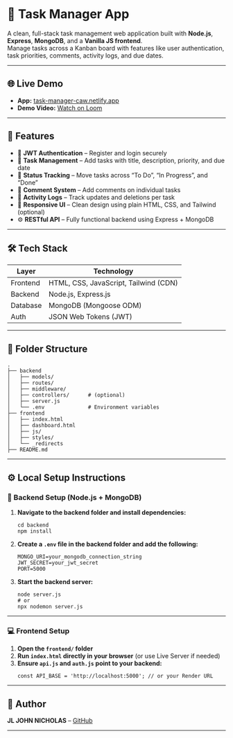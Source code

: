 # 📝 Task Manager App

A clean, full-stack task management web application built with **Node.js**, **Express**, **MongoDB**, and a **Vanilla JS frontend**.  
Manage tasks across a Kanban board with features like user authentication, task priorities, comments, activity logs, and due dates.

---

## 🌐 Live Demo

- **App:** [task-manager-caw.netlify.app](https://task-manager-caw.netlify.app)
- **Demo Video:** [Watch on Loom](https://www.loom.com/share/d22535ff52b047ec9e6b54a53f732ff8?sid=2d77eb13-85c7-45d7-9582-3291640e4822) <!-- Replace # with actual Loom video link -->

---

## 🚀 Features

- 🔐 **JWT Authentication** – Register and login securely
- 📝 **Task Management** – Add tasks with title, description, priority, and due date
- 🧭 **Status Tracking** – Move tasks across “To Do”, “In Progress”, and “Done”
- 💬 **Comment System** – Add comments on individual tasks
- 📜 **Activity Logs** – Track updates and deletions per task
- 🎨 **Responsive UI** – Clean design using plain HTML, CSS, and Tailwind (optional)
- ⚙️ **RESTful API** – Fully functional backend using Express + MongoDB

---

## 🛠️ Tech Stack

| Layer     | Technology                          |
|-----------|-------------------------------------|
| Frontend  | HTML, CSS, JavaScript, Tailwind (CDN)|
| Backend   | Node.js, Express.js                 |
| Database  | MongoDB (Mongoose ODM)              |
| Auth      | JSON Web Tokens (JWT)               |

---

## 📁 Folder Structure

```
.
├── backend
│   ├── models/
│   ├── routes/
│   ├── middleware/
│   ├── controllers/      # (optional)
│   ├── server.js
│   └── .env              # Environment variables
├── frontend
│   ├── index.html
│   ├── dashboard.html
│   ├── js/
│   ├── styles/
│   └── _redirects
├── README.md
```


---

## ⚙️ Local Setup Instructions

### 🔧 Backend Setup (Node.js + MongoDB)

1. **Navigate to the backend folder and install dependencies:**
    ```
    cd backend
    npm install
    ```

2. **Create a `.env` file in the backend folder and add the following:**
    ```
    MONGO_URI=your_mongodb_connection_string
    JWT_SECRET=your_jwt_secret
    PORT=5000
    ```

3. **Start the backend server:**
    ```
    node server.js
    # or
    npx nodemon server.js
    ```

---

### 💻 Frontend Setup

1. **Open the `frontend/` folder**
2. **Run `index.html` directly in your browser** (or use Live Server if needed)
3. **Ensure `api.js` and `auth.js` point to your backend:**
    ```
    const API_BASE = 'http://localhost:5000'; // or your Render URL
    ```

---

## 🤝 Author

**JL JOHN NICHOLAS** – [GitHub](https://github.com/JL-John-Nicholas) <!-- Replace with actual GitHub link -->

---

